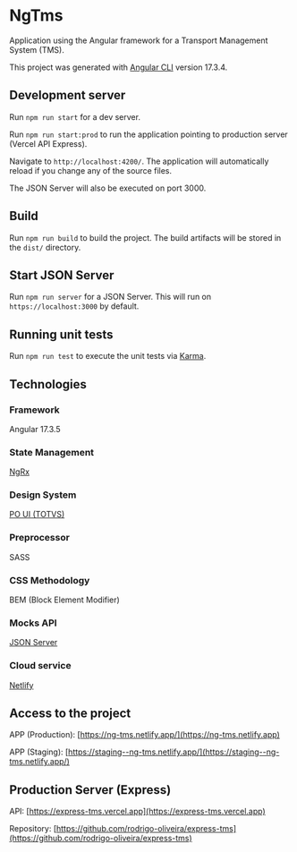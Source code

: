 # NgTms

Application using the Angular framework for a Transport Management System (TMS).

This project was generated with [Angular CLI](https://github.com/angular/angular-cli) version 17.3.4.


## Development server

Run `npm run start` for a dev server.

Run `npm run start:prod` to run the application pointing to production server (Vercel API Express).

Navigate to `http://localhost:4200/`. The application will automatically reload if you change any of the source files.

The JSON Server will also be executed on port 3000.

## Build

Run `npm run build` to build the project. The build artifacts will be stored in the `dist/` directory.

## Start JSON Server

Run `npm run server` for a JSON Server. This will run on `https://localhost:3000` by default.

## Running unit tests

Run `npm run test` to execute the unit tests via [Karma](https://karma-runner.github.io).

## Technologies

### Framework

Angular 17.3.5

### State Management

[NgRx](https://ngrx.io/)

### Design System

[PO UI (TOTVS)](https://po-ui.io/)

### Preprocessor

SASS

### CSS Methodology

BEM (Block Element Modifier)

### Mocks API

[JSON Server](https://www.npmjs.com/package/json-server)

### Cloud service

[Netlify](https://www.netlify.com/)

## Access to the project

APP (Production): [https://ng-tms.netlify.app/](https://ng-tms.netlify.app)

APP (Staging): [https://staging--ng-tms.netlify.app/](https://staging--ng-tms.netlify.app/)

## Production Server (Express)

API: [https://express-tms.vercel.app](https://express-tms.vercel.app)

Repository: [https://github.com/rodrigo-oliveira/express-tms](https://github.com/rodrigo-oliveira/express-tms)